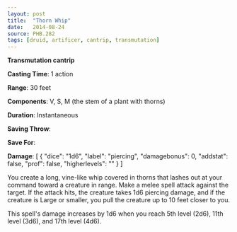 ```yaml
---
layout: post
title:  "Thorn Whip"
date:   2014-08-24
source: PHB.282
tags: [druid, artificer, cantrip, transmutation]
---
```


**Transmutation cantrip**

**Casting Time**: 1 action

**Range**: 30 feet

**Components**: V, S, M (the stem of a plant with thorns)

**Duration**: Instantaneous

**Saving Throw**:

**Save For**:

**Damage**: [ { "dice": "1d6", "label": "piercing", "damagebonus": 0, "addstat": false, "prof": false, "higherlevels": "" } ]

You create a long, vine-like whip covered in thorns that lashes out at your command toward a creature in range. Make a melee spell attack against the target. If the attack hits, the creature takes 1d6 piercing damage, and if the creature is Large or smaller, you pull the creature up to 10 feet closer to you.

This spell's damage increases by 1d6 when you reach 5th level (2d6), 11th level (3d6), and 17th level (4d6).